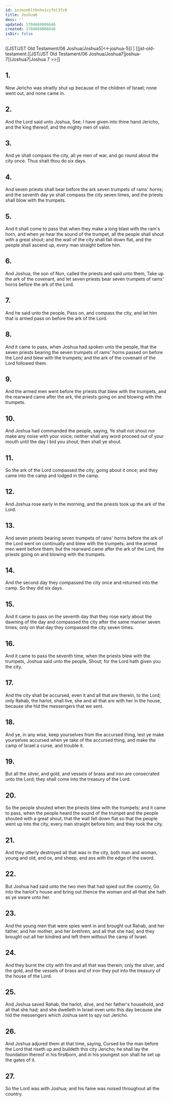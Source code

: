 ```yaml
---
id: iozmze6ltbnho1vjfol3fz0
title: Joshua6
desc: ''
updated: 1704669006646
created: 1704669006646
isDir: false
---
```

[[JST/JST Old Testament/06 Joshua/Joshua5|<<-joshua-5]] | [[jst-old-testament.[[JST/JST Old Testament/06 Joshua/Joshua7|joshua-7]]Joshua7|Joshua 7 >>]]
## 1.
Now Jericho was straitly shut up because of the children of Israel; none went out, and none came in.
## 2.
And the Lord said unto Joshua, See; I have given into thine hand Jericho, and the king thereof, and the mighty men of valor.
## 3.
And ye shall compass the city, all ye men of war, and go round about the city once. Thus shalt thou do six days.
## 4.
And seven priests shall bear before the ark seven trumpets of rams\' horns; and the seventh day ye shall compass the city seven times, and the priests shall blow with the trumpets.
## 5.
And it shall come to pass that when they make a long blast with the ram\'s horn, and when ye hear the sound of the trumpet, all the people shall shout with a great shout; and the wall of the city shall fall down flat, and the people shall ascend up, every man straight before him.
## 6.
And Joshua, the son of Nun, called the priests and said unto them, Take up the ark of the covenant, and let seven priests bear seven trumpets of rams\' horns before the ark of the Lord.
## 7.
And he said unto the people, Pass on, and compass the city, and let him that is armed pass on before the ark of the Lord.
## 8.
And it came to pass, when Joshua had spoken unto the people, that the seven priests bearing the seven trumpets of rams\' horns passed on before the Lord and blew with the trumpets; and the ark of the covenant of the Lord followed them.
## 9.
And the armed men went before the priests that blew with the trumpets, and the rearward came after the ark, the priests going on and blowing with the trumpets.
## 10.
And Joshua had commanded the people, saying, Ye shall not shout nor make any noise with your voice; neither shall any word proceed out of your mouth until the day I bid you shout; then shall ye shout.
## 11.
So the ark of the Lord compassed the city, going about it once; and they came into the camp and lodged in the camp.
## 12.
And Joshua rose early in the morning, and the priests took up the ark of the Lord.
## 13.
And seven priests bearing seven trumpets of rams\' horns before the ark of the Lord went on continually and blew with the trumpets; and the armed men went before them; but the rearward came after the ark of the Lord, the priests going on and blowing with the trumpets.
## 14.
And the second day they compassed the city once and returned into the camp. So they did six days.
## 15.
And it came to pass on the seventh day that they rose early about the dawning of the day and compassed the city after the same manner seven times; only on that day they compassed the city seven times.
## 16.
And it came to pass the seventh time, when the priests blew with the trumpets, Joshua said unto the people, Shout; for the Lord hath given you the city.
## 17.
And the city shall be accursed, even it and all that are therein, to the Lord; only Rahab, the harlot, shall live, she and all that are with her in the house, because she hid the messengers that we sent.
## 18.
And ye, in any wise, keep yourselves from the accursed thing, lest ye make yourselves accursed when ye take of the accursed thing, and make the camp of Israel a curse, and trouble it.
## 19.
But all the silver, and gold, and vessels of brass and iron are consecrated unto the Lord; they shall come into the treasury of the Lord.
## 20.
So the people shouted when the priests blew with the trumpets; and it came to pass, when the people heard the sound of the trumpet and the people shouted with a great shout, that the wall fell down flat so that the people went up into the city, every man straight before him; and they took the city.
## 21.
And they utterly destroyed all that was in the city, both man and woman, young and old, and ox, and sheep, and ass with the edge of the sword.
## 22.
But Joshua had said unto the two men that had spied out the country, Go into the harlot\'s house and bring out thence the woman and all that she hath as ye sware unto her.
## 23.
And the young men that were spies went in and brought out Rahab, and her father, and her mother, and her brethren, and all that she had; and they brought out all her kindred and left them without the camp of Israel.
## 24.
And they burnt the city with fire and all that was therein; only the silver, and the gold, and the vessels of brass and of iron they put into the treasury of the house of the Lord.
## 25.
And Joshua saved Rahab, the harlot, alive, and her father\'s household, and all that she had; and she dwelleth in Israel even unto this day because she hid the messengers which Joshua sent to spy out Jericho.
## 26.
And Joshua adjured them at that time, saying, Cursed be the man before the Lord that riseth up and buildeth this city Jericho; he shall lay the foundation thereof in his firstborn, and in his youngest son shall he set up the gates of it.
## 27.
So the Lord was with Joshua; and his fame was noised throughout all the country.

